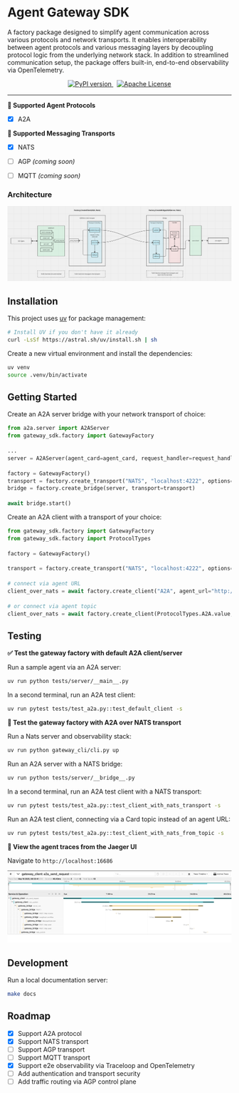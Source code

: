 Agent Gateway SDK
========================
A factory package designed to simplify agent communication across various protocols and network transports. It enables interoperability between agent protocols and various messaging layers by decoupling protocol logic from the underlying network stack. In addition to streamlined communication setup, the package offers built-in, end-to-end observability via OpenTelemetry.

<div align="center" style="margin-bottom: 1rem;">
  <a href="https://pypi.org/project/your-package-name/" target="_blank" style="margin-right: 0.5rem;">
    <img src="https://img.shields.io/pypi/v/your-package-name?logo=pypi&logoColor=%23FFFFFF&label=Version&color=%2300BCEB" alt="PyPI version">
  </a>
  <a href="./LICENSE" target="_blank">
    <img src="https://img.shields.io/badge/License-Apache%202.0-blue?color=%2300BCEB" alt="Apache License">
  </a>
</div>

---

**🧠 Supported Agent Protocols**  

- [x] A2A

**📡 Supported Messaging Transports**  

- [x] NATS  
- [ ] AGP *(coming soon)*  
- [ ] MQTT *(coming soon)*  


### Architecture

[![architecture](assets/architecture.png )]()

## Installation

This project uses [uv](https://github.com/astral-sh/uv) for package management:
```bash
# Install UV if you don't have it already
curl -LsSf https://astral.sh/uv/install.sh | sh
```

Create a new virtual environment and install the dependencies:
```bash
uv venv
source .venv/bin/activate
```

## Getting Started

Create an A2A server bridge with your network transport of choice:
```python
from a2a.server import A2AServer
from gateway_sdk.factory import GatewayFactory

...
server = A2AServer(agent_card=agent_card, request_handler=request_handler)

factory = GatewayFactory()
transport = factory.create_transport("NATS", "localhost:4222", options={})
bridge = factory.create_bridge(server, transport=transport)

await bridge.start()
```

Create an A2A client with a transport of your choice:
```python
from gateway_sdk.factory import GatewayFactory
from gateway_sdk.factory import ProtocolTypes

factory = GatewayFactory()

transport = factory.create_transport("NATS", "localhost:4222", options={})
    
# connect via agent URL
client_over_nats = await factory.create_client("A2A", agent_url="http://localhost:9999", transport=transport)

# or connect via agent topic
client_over_nats = await factory.create_client(ProtocolTypes.A2A.value, agent_topic="Hello_World_Agent_1.0.0", transport=transport)
```

## Testing

**✅ Test the gateway factory with default A2A client/server**

Run a sample agent via an A2A server:
```bash
uv run python tests/server/__main__.py 
```

In a second terminal, run an A2A test client:
```bash
uv run pytest tests/test_a2a.py::test_default_client -s
```

**🚀 Test the gateway factory with A2A over NATS transport**

Run a Nats server and observability stack:
```bash
uv run python gateway_cli/cli.py up
```

Run an A2A server with a NATS bridge:
```bash
uv run python tests/server/__bridge__.py
```

In a second terminal, run an A2A test client with a NATS transport:
```bash
uv run pytest tests/test_a2a.py::test_client_with_nats_transport -s
```

Run an A2A test client, connecting via a Card topic instead of an agent URL:  
```bash
uv run pytest tests/test_a2a.py::test_client_with_nats_from_topic -s
```

**🔎 View the agent traces from the Jaeger UI**

Navigate to `http://localhost:16686`

[![jaeger](assets/trace.png )]()

## Development
Run a local documentation server:
```bash
make docs
```

## Roadmap
- [x] Support A2A protocol
- [x] Support NATS transport
- [ ] Support AGP transport
- [ ] Support MQTT transport
- [x] Support e2e observability via Traceloop and OpenTelemetry
- [ ] Add authentication and transport security
- [ ] Add traffic routing via AGP control plane